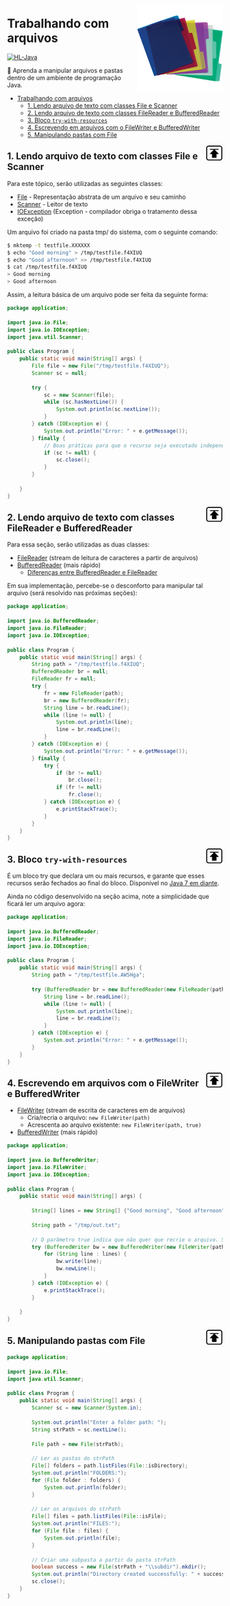 <!-- LOGO DIREITO -->
<a href="#"><img width="200px" src="../../Images/folders.png" align="right" /></a>

# Trabalhando com arquivos

<p align="left">
  <a href="https://github.com/JonathanTSilva/HL-Java">
    <img src="https://img.shields.io/static/v1?label=HomeLab&message=Java&color=red&logo=java&logoColor=white&labelColor=grey&style=flat" alt="HL-Java">
  </a>
</p>

🔎 Aprenda a manipular arquivos e pastas dentro de um ambiente de programação Java.

<!-- SUMÁRIO -->
- [Trabalhando com arquivos](#trabalhando-com-arquivos)
  - [1. Lendo arquivo de texto com classes File e Scanner](#1-lendo-arquivo-de-texto-com-classes-file-e-scanner)
  - [2. Lendo arquivo de texto com classes FileReader e BufferedReader](#2-lendo-arquivo-de-texto-com-classes-filereader-e-bufferedreader)
  - [3. Bloco `try-with-resources`](#3-bloco-try-with-resources)
  - [4. Escrevendo em arquivos com o FileWriter e BufferedWriter](#4-escrevendo-em-arquivos-com-o-filewriter-e-bufferedwriter)
  - [5. Manipulando pastas com File](#5-manipulando-pastas-com-file)

<!-- VOLTAR AO INÍCIO -->
<a href="#"><img width="40px" src="https://github.com/JonathanTSilva/JonathanTSilva/blob/main/Images/back-to-top.png" align="right" /></a>

## 1. Lendo arquivo de texto com classes File e Scanner

Para este tópico, serão utilizadas as seguintes classes:

- [File][1] - Representação abstrata de um arquivo e seu caminho
- [Scanner][2] - Leitor de texto
- [IOException][3] (Exception - compilador obriga o tratamento dessa exceção)

Um arquivo foi criado na pasta tmp/ do sistema, com o seguinte comando:

```bash
$ mktemp -t testfile.XXXXXX
$ echo "Good morning" > /tmp/testfile.f4XIUQ
$ echo "Good afternoon" >> /tmp/testfile.f4XIUQ
$ cat /tmp/testfile.f4XIUQ
> Good morning
> Good afternoon
```

Assim, a leitura básica de um arquivo pode ser feita da seguinte forma:

```java
package application;

import java.io.File;
import java.io.IOException;
import java.util.Scanner;

public class Program {
    public static void main(String[] args) {
        File file = new File("/tmp/testfile.f4XIUQ");
        Scanner sc = null;
        
        try {
            sc = new Scanner(file);
            while (sc.hasNextLine()) {
                System.out.println(sc.nextLine());
            }
        } catch (IOException e) {
            System.out.println("Error: " + e.getMessage());
        } finally {
            // Boas práticas para que o recurso seja executado independente de der certo ou não;
            if (sc != null) {
                sc.close();
            }
        }

    }
}
```

<!-- VOLTAR AO INÍCIO -->
<a href="#"><img width="40px" src="https://github.com/JonathanTSilva/JonathanTSilva/blob/main/Images/back-to-top.png" align="right" /></a>

## 2. Lendo arquivo de texto com classes FileReader e BufferedReader

Para essa seção, serão utilizadas as duas classes:

- [FileReader][4] (stream de leitura de caracteres a partir de arquivos)
- [BufferedReader][5] (mais rápido)
  - [Diferenças entre BufferedReader e FileReader][6]

Em sua implementação, percebe-se o desconforto para manipular tal arquivo (será resolvido nas próximas seções):

```java
package application;

import java.io.BufferedReader;
import java.io.FileReader;
import java.io.IOException;

public class Program {
    public static void main(String[] args) {
        String path = "/tmp/testfile.f4XIUQ";
        BufferedReader br = null;
        FileReader fr = null;
        try {
            fr = new FileReader(path);
            br = new BufferedReader(fr);
            String line = br.readLine();
            while (line != null) {
                System.out.println(line);
                line = br.readLine();
            }
        } catch (IOException e) {
            System.out.println("Error: " + e.getMessage());
        } finally {
            try {
                if (br != null)
                    br.close();
                if (fr != null)
                    fr.close();
            } catch (IOException e) {
                e.printStackTrace();
            }
        }
    }
}
```

<!-- VOLTAR AO INÍCIO -->
<a href="#"><img width="40px" src="https://github.com/JonathanTSilva/JonathanTSilva/blob/main/Images/back-to-top.png" align="right" /></a>

## 3. Bloco `try-with-resources`

É um bloco try que declara um ou mais recursos, e garante que esses recursos serão fechados ao final do bloco. Disponível no [Java 7 em diante][7].

Ainda no código desenvolvido na seção acima, note a simplicidade que ficará ler um arquivo agora:

```java
package application;

import java.io.BufferedReader;
import java.io.FileReader;
import java.io.IOException;

public class Program {
    public static void main(String[] args) {
        String path = "/tmp/testfile.AW5Hga";

        try (BufferedReader br = new BufferedReader(new FileReader(path))) {
            String line = br.readLine();
            while (line != null) {
                System.out.println(line);
                line = br.readLine();
            }
        } catch (IOException e) {
            System.out.println("Error: " + e.getMessage());
        }
    }
}
```

<!-- VOLTAR AO INÍCIO -->
<a href="#"><img width="40px" src="https://github.com/JonathanTSilva/JonathanTSilva/blob/main/Images/back-to-top.png" align="right" /></a>

## 4. Escrevendo em arquivos com o FileWriter e BufferedWriter

- [FileWriter][8] (stream de escrita de caracteres em de arquivos)
  - Cria/recria o arquivo: `new FileWriter(path)`
  - Acrescenta ao arquivo existente: `new FileWriter(path, true)`
- [BufferedWriter][9] (mais rápido)

```java
package application;

import java.io.BufferedWriter;
import java.io.FileWriter;
import java.io.IOException;

public class Program {
    public static void main(String[] args) {
        
        String[] lines = new String[] {"Good morning", "Good afternoon", "Good night"};
        
        String path = "/tmp/out.txt";
        
        // O parâmetro true indica que não quer que recrie o arquivo. Semelhante ao >> do bash
        try (BufferedWriter bw = new BufferedWriter(new FileWriter(path, true))) {
            for (String line : lines) {
                bw.write(line);
                bw.newLine();
            }
        } catch (IOException e) {
            e.printStackTrace();
        }

    }
}
```

<!-- VOLTAR AO INÍCIO -->
<a href="#"><img width="40px" src="https://github.com/JonathanTSilva/JonathanTSilva/blob/main/Images/back-to-top.png" align="right" /></a>

## 5. Manipulando pastas com File

```java
package application;

import java.io.File;
import java.util.Scanner;

public class Program {
    public static void main(String[] args) {
        Scanner sc = new Scanner(System.in);
        
        System.out.println("Enter a folder path: ");
        String strPath = sc.nextLine();
        
        File path = new File(strPath);
        
        // Ler as pastas do strPath
        File[] folders = path.listFiles(File::isDirectory);
        System.out.println("FOLDERS:");
        for (File folder : folders) {
            System.out.println(folder);
        }
        
        // Ler os arquivos do strPath
        File[] files = path.listFiles(File::isFile);
        System.out.println("FILES:");
        for (File file : files) {
            System.out.println(file);
        }
        
        // Criar uma subpasta a partir da pasta strPath
        boolean success = new File(strPath + "\\subdir").mkdir();
        System.out.println("Directory created successfully: " + success);
        sc.close();
    }
}
```

<!-- MARKDOWN LINKS -->
<!-- SITES -->
[1]: https://docs.oracle.com/javase/10/docs/api/java/io/File.html
[2]: https://docs.oracle.com/javase/10/docs/api/java/util/Scanner.html
[3]: https://docs.oracle.com/javase/10/docs/api/java/io/IOException.html
[4]: https://docs.oracle.com/javase/10/docs/api/java/io/FileReader.html
[5]: https://docs.oracle.com/javase/10/docs/api/java/io/BufferedReader.html
[6]: https://stackoverflow.com/questions/9648811/specific-difference-between-bufferedreader-and-filereader
[7]: https://docs.oracle.com/javase/tutorial/essential/exceptions/tryResourceClose.html
[8]: https://docs.oracle.com/javase/10/docs/api/java/io/FileWriter.html
[9]: https://docs.oracle.com/javase/10/docs/api/java/io/BufferedWriter.html

<!-- IMAGES -->
